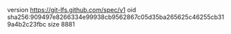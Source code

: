 version https://git-lfs.github.com/spec/v1
oid sha256:909497e8266334e99938cb9562867c05d35ba265625c46255cb319a4b2c23fbc
size 8881
